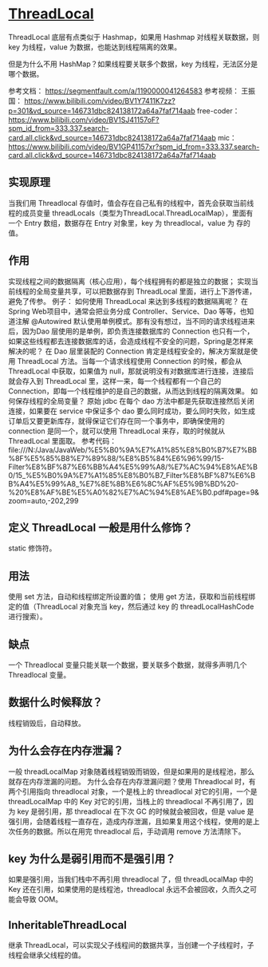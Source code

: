 # [ThreadLocal](file:///P:/Java/Java/MyNotes/code/threadlocal/src/com/byLv/threadlocal/ThreadlocalSource.java)

ThreadLocal 底层有点类似于 Hashmap，如果用 Hashmap 对线程关联数据，则 key 为线程，value 为数据，也能达到线程隔离的效果。

但是为什么不用 HashMap？如果线程要关联多个数据，key 为线程，无法区分是哪个数据。

参考文档：
https://segmentfault.com/a/1190000041264583
参考视频：
王振国：
https://www.bilibili.com/video/BV1Y7411K7zz?p=301&vd_source=146731dbc824138172a64a7faf714aab
free-coder：
https://www.bilibili.com/video/BV1SJ41157oF?spm_id_from=333.337.search-card.all.click&vd_source=146731dbc824138172a64a7faf714aab
mic：
https://www.bilibili.com/video/BV1GP41157xr?spm_id_from=333.337.search-card.all.click&vd_source=146731dbc824138172a64a7faf714aab

## 实现原理

当我们用 Threadlocal 存值时，值会存在自己私有的线程中，首先会获取当前线程的成员变量 threadLocals（类型为ThreadLocal.ThreadLocalMap），里面有一个 Entry 数组，数据存在 Entry 对象里，key 为 threadlocal，value 为 存的值。

## 作用

实现线程之间的数据隔离（核心应用），每个线程拥有的都是独立的数据；
实现当前线程的全局变量共享，可以把数据存到 ThreadLocal 里面，进行上下游传递，避免了传参。
例子：
如何使用 ThreadLocal 来达到多线程的数据隔离呢？
在 Spring Web项目中，通常会把业务分成 Controller、Service、Dao 等等，也知道注解 @Autowired 默认使用单例模式。那有没有想过，当不同的请求线程进来后，因为Dao 层使用的是单例，即负责连接数据库的 Connection 也只有一个，如果这些线程都去连接数据库的话，会造成线程不安全的问题，Spring是怎样来解决的呢？
在 Dao 层里装配的 Connection 肯定是线程安全的，解决方案就是使用 ThreadLocal 方法。当每一个请求线程使用 Connection 的时候，都会从 ThreadLocal 中获取，如果值为 null，那就说明没有对数据库进行连接，连接后就会存入到 ThreadLocal 里，这样一来，每一个线程都有一个自己的 Connection，即每一个线程维护的是自己的数据，从而达到线程的隔离效果。
如何保存线程的全局变量？
原始 jdbc 在每个 dao 方法中都是先获取连接然后关闭连接，如果要在 service 中保证多个 dao 要么同时成功，要么同时失败，如生成订单后又要更新库存，就得保证它们存在同一个事务中，即确保使用的 connection 是同一个，就可以使用 ThreadLocal 来存，取的时候就从 ThreadLocal 里面取。
参考代码：
file:///N:/Java/JavaWeb/%E5%B0%9A%E7%A1%85%E8%B0%B7%E7%BB%8F%E5%85%B8%E7%89%88/%E8%B5%84%E6%96%99/15-Filter%E8%BF%87%E6%BB%A4%E5%99%A8/%E7%AC%94%E8%AE%B0/15_%E5%B0%9A%E7%A1%85%E8%B0%B7_Filter%E8%BF%87%E6%BB%A4%E5%99%A8_%E7%8E%8B%E6%8C%AF%E5%9B%BD%20-%20%E8%AF%BE%E5%A0%82%E7%AC%94%E8%AE%B0.pdf#page=9&zoom=auto,-202,299


## 定义 ThreadLocal 一般是用什么修饰？

static 修饰符。


## 用法

使用 set 方法，自动和线程绑定所设置的值；
使用 get 方法，获取和当前线程绑定的值（ThreadLocal 对象充当 key，然后通过 key 的 threadLocalHashCode 进行搜索）。

## 缺点

一个 Threadlocal 变量只能关联一个数据，要关联多个数据，就得多声明几个 Threadlocal 变量。

## 数据什么时候释放？

线程销毁后，自动释放。


## 为什么会存在内存泄漏？

一般 threadLocalMap 对象随着线程销毁而销毁，但是如果用的是线程池，那么就存在内存泄漏的问题。
为什么会存在内存泄漏问题？使用 Threadlocal 时，有两个引用指向 threadlocal 对象，一个是栈上的 threadlocal 对它的引用，一个是 threadLocalMap 中的 Key 对它的引用，当栈上的 threadlocal 不再引用了，因为 key 是弱引用，那 threadlocal 在下次 GC 的时候就会被回收，但是 value 是强引用，会随着线程一直存在，造成内存泄漏，且如果复用这个线程，使用的是上次任务的数据。所以在用完 threadlocal 后，手动调用 remove 方法清除下。

## key 为什么是弱引用而不是强引用？

如果是强引用，当我们栈中不再引用 threadlocal 了，但 threadLocalMap 中的 Key 还在引用，如果使用的是线程池，threadlocal 永远不会被回收，久而久之可能会导致 OOM。

## InheritableThreadLocal

继承 ThreadLocal，可以实现父子线程间的数据共享，当创建一个子线程时，子线程会继承父线程的值。

